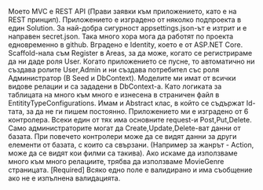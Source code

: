 Моето MVC е REST API (Прави заявки към приложението, като е на REST принцип).
Приложението е изградено от няколко подпроекта в един Solution. 
За най-добра сигурност  appsettings.json-ът е изтрит и е направен secret.json. Така много хора мога да работят по проекта едновременно в github.
Вградено е Identity, което е от ASP.NET Core. Scaffold-нала съм Register в Areas, за да може, когато се регистрираме да ни даде роля User. Когато приложението се пусне, то автоматично ни създава ролите User,Admin и ни създава потребител със роля Администратор (В Seed и DbContext).
Моделите ми имат от всички видове релации и са зададени в DbContext-a. Като логиката за таблицата на много към много е изнесена в страничен файл в EntitityTypeConfigurations. Имам и Abstract клас, в който се съдържат Id-тата, за да не ги пишем постоянно. 
Приложението ми е изградено от 6 контролера. Всеки един от тях има основните request-и Post,Put,Delete.
Само администраторите могат да Create,Update,Delete-ват данни от базата. При повечето контролери може да се видят данни за други елементи от базата, с които са свързани. (Например за жанрът - Action, може да се видят кои филми са такива). Ако искаме да използваме много към много релациите, трябва да използваме MovieGenre страницата.
[Required] Всяко едно поле е валидирано и има съобщение ако не е изпълнена валидацията.

 
